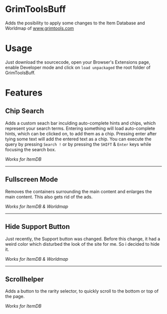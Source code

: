# GrimToolsBuff
Adds the posibility to apply some changes to the Item Database and Worldmap of www.grimtools.com

# Usage
Just download the sourcecode, open your Browser's Extensions page, enable Developer mode and click on `load unpackaged` the root folder of GrimToolsBuff.

# Features
## Chip Search
Adds a custom seach bar inculding auto-complete hints and chips, which represent your search terms. 
Entering something will load auto-complete hints, which can be clicked on, to add them as a chip.
Pressing enter after tying some text will add the entered text as a chip. 
You can execute the query by pressing `Search !` or by pressing the `SHIFT` & `Enter` keys while focusing the search box. 

*Works for ItemDB*
___ 
## Fullscreen Mode
Removes the containers surrounding the main content and enlarges the main content. This also gets rid of the ads.

*Works for ItemDB & Worldmap*
___ 
## Hide Support Button
Just recently, the Support button was changed. Before this change, it had a weird color which disturbed the look of the site for me. So i decided to hide it.

*Works for ItemDB & Worldmap*
___ 
## Scrollhelper
Adds a button to the rarity selector, to quickly scroll to the bottom or top of the page.

*Works for ItemDB*
